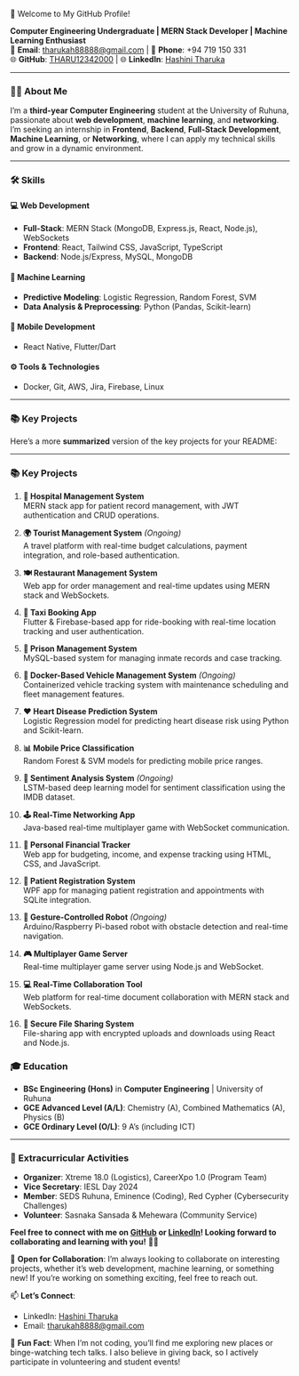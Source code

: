 👋 Welcome to My GitHub Profile!

**Computer Engineering Undergraduate | MERN Stack Developer | Machine Learning Enthusiast**  
📧 **Email**: [tharukah88888@gmail.com](mailto:tharukah88888@gmail.com) | 📱 **Phone**: +94 719 150 331  
🌐 **GitHub**: [THARU12342000](https://github.com/THARU12342000) | 🌐 **LinkedIn**: [Hashini Tharuka](https://linkedin.com/in/hashini-tharuka-49303b2b7)

---

### **👩‍💻 About Me**
I’m a **third-year Computer Engineering** student at the University of Ruhuna, passionate about **web development**, **machine learning**, and **networking**. I’m seeking an internship in **Frontend**, **Backend**, **Full-Stack Development**, **Machine Learning**, or **Networking**, where I can apply my technical skills and grow in a dynamic environment.

---

### **🛠 Skills**

#### **💻 Web Development**  
- **Full-Stack**: MERN Stack (MongoDB, Express.js, React, Node.js), WebSockets  
- **Frontend**: React, Tailwind CSS, JavaScript, TypeScript  
- **Backend**: Node.js/Express, MySQL, MongoDB

#### **🤖 Machine Learning**  
- **Predictive Modeling**: Logistic Regression, Random Forest, SVM  
- **Data Analysis & Preprocessing**: Python (Pandas, Scikit-learn)

#### **📱 Mobile Development**  
- React Native, Flutter/Dart

#### **⚙️ Tools & Technologies**  
- Docker, Git, AWS, Jira, Firebase, Linux

---

### **📚 Key Projects**

Here’s a more **summarized** version of the key projects for your README:

---

### **📚 Key Projects**

1. **🏥 Hospital Management System**  
   MERN stack app for patient record management, with JWT authentication and CRUD operations.

2. **🌍 Tourist Management System** *(Ongoing)*  
   A travel platform with real-time budget calculations, payment integration, and role-based authentication.

3. **🍽️ Restaurant Management System**  
   Web app for order management and real-time updates using MERN stack and WebSockets.

4. **🚖 Taxi Booking App**  
   Flutter & Firebase-based app for ride-booking with real-time location tracking and user authentication.

5. **🏢 Prison Management System**  
   MySQL-based system for managing inmate records and case tracking.

6. **🚗 Docker-Based Vehicle Management System** *(Ongoing)*  
   Containerized vehicle tracking system with maintenance scheduling and fleet management features.

7. **❤️ Heart Disease Prediction System**  
   Logistic Regression model for predicting heart disease risk using Python and Scikit-learn.

8. **📊 Mobile Price Classification**  
   Random Forest & SVM models for predicting mobile price ranges.

9. **📱 Sentiment Analysis System** *(Ongoing)*  
   LSTM-based deep learning model for sentiment classification using the IMDB dataset.

10. **🕹️ Real-Time Networking App**  
    Java-based real-time multiplayer game with WebSocket communication.

11. **💸 Personal Financial Tracker**  
    Web app for budgeting, income, and expense tracking using HTML, CSS, and JavaScript.

12. **🏥 Patient Registration System**  
    WPF app for managing patient registration and appointments with SQLite integration.

13. **🤖 Gesture-Controlled Robot** *(Ongoing)*  
    Arduino/Raspberry Pi-based robot with obstacle detection and real-time navigation.

14. **🎮 Multiplayer Game Server**  
    Real-time multiplayer game server using Node.js and WebSocket.

15. **💻 Real-Time Collaboration Tool**  
    Web platform for real-time document collaboration with MERN stack and WebSockets.

16. **🔐 Secure File Sharing System**  
    File-sharing app with encrypted uploads and downloads using React and Node.js.

### **🎓 Education**
- **BSc Engineering (Hons)** in **Computer Engineering** | University of Ruhuna  
- **GCE Advanced Level (A/L)**: Chemistry (A), Combined Mathematics (A), Physics (B)  
- **GCE Ordinary Level (O/L)**: 9 A’s (including ICT)

---

### **🏅 Extracurricular Activities**
- **Organizer**: Xtreme 18.0 (Logistics), CareerXpo 1.0 (Program Team)  
- **Vice Secretary**: IESL Day 2024  
- **Member**: SEDS Ruhuna, Eminence (Coding), Red Cypher (Cybersecurity Challenges)  
- **Volunteer**: Sasnaka Sansada & Mehewara (Community Service)


**Feel free to connect with me on [GitHub](https://github.com/THARU12342000) or [LinkedIn](https://linkedin.com/in/hashini-tharuka-49303b2b7)! Looking forward to collaborating and learning with you!** 🌱🚀

🌱 **Open for Collaboration**:
I’m always looking to collaborate on interesting projects, whether it’s web development, machine learning, or something new! If you’re working on something exciting, feel free to reach out.

📫 **Let’s Connect**:
- LinkedIn: [Hashini Tharuka](https://linkedin.com/in/hashini-tharuka-49303b2b7)
- Email: tharukah8888@gmail.com

🔗 **Fun Fact**:
When I’m not coding, you’ll find me exploring new places or binge-watching tech talks. I also believe in giving back, so I actively participate in volunteering and student events!
